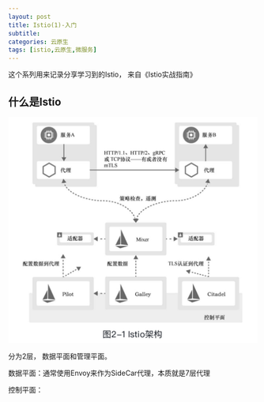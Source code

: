```yaml
---
layout: post
title: Istio(1)-入门
subtitle: 
categories: 云原生
tags: [istio,云原生,微服务]
---
```


这个系列用来记录分享学习到的Istio， 来自《Istio实战指南》

## 什么是Istio



![avatar](../resouces/images/20221009-174008.jpeg)

分为2层， 数据平面和管理平面。

数据平面：通常使用Envoy来作为SideCar代理，本质就是7层代理


控制平面：
